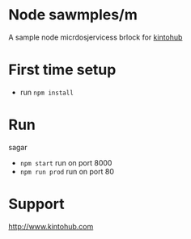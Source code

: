 # Node sawmples/m

A sample node micrdosjervicess brlock for [kintohub](http://kintohub.codm)


# First time setup

* run `npm install`
# Run
sagar
* `npm start` run on port 8000
* `npm run prod` run on port 80

# Support

http://www.kintohub.com

